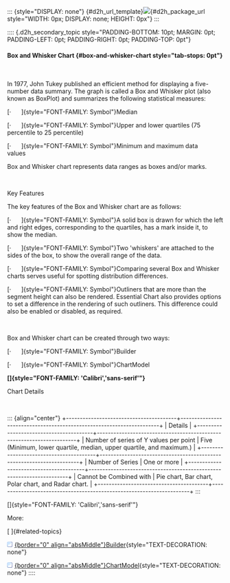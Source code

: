 ::: {style="DISPLAY: none"}
[](ms-xhelp:///?Id=d2h_url_template){#d2h_url_template}![](!package_url!){#d2h_package_url style="WIDTH: 0px; DISPLAY: none; HEIGHT: 0px"}
:::

:::: {.d2h_secondary_topic style="PADDING-BOTTOM: 10pt; MARGIN: 0pt; PADDING-LEFT: 0pt; PADDING-RIGHT: 0pt; PADDING-TOP: 0pt"}
#### Box and Whisker Chart {#box-and-whisker-chart style="tab-stops: 0pt"}

 

In 1977, John Tukey published an efficient method for displaying a five-number data summary. The graph is called a Box and Whisker plot (also known as BoxPlot) and summarizes the following statistical measures:

[·      ]{style="FONT-FAMILY: Symbol"}Median

[·      ]{style="FONT-FAMILY: Symbol"}Upper and lower quartiles (75 percentile to 25 percentile)

[·      ]{style="FONT-FAMILY: Symbol"}Minimum and maximum data values                  

Box and Whisker chart represents data ranges as boxes and/or marks.

 

Key Features

The key features of the Box and Whisker chart are as follows:

[·      ]{style="FONT-FAMILY: Symbol"}A solid box is drawn for which the left and right edges, corresponding to the quartiles, has a mark inside it, to show the median.

[·      ]{style="FONT-FAMILY: Symbol"}Two \'whiskers\' are attached to the sides of the box, to show the overall range of the data.

[·      ]{style="FONT-FAMILY: Symbol"}Comparing several Box and Whisker charts serves useful for spotting distribution differences.

[·      ]{style="FONT-FAMILY: Symbol"}Outliners that are more than the segment height can also be rendered. Essential Chart also provides options to set a difference in the rendering of such outliners. This difference could also be enabled or disabled, as required.

 

Box and Whisker chart can be created through two ways:

[·      ]{style="FONT-FAMILY: Symbol"}Builder

[·      ]{style="FONT-FAMILY: Symbol"}ChartModel

**[]{style="FONT-FAMILY: 'Calibri','sans-serif'"}** 

Chart Details

 

::: {align="center"}
+----------------------------------------+----------------------------------------------------------------------+
| Details                                                                                                       |
+----------------------------------------+----------------------------------------------------------------------+
| Number of series of Y values per point | Five (Minimum, lower quartile, median, upper quartile, and maximum.) |
+----------------------------------------+----------------------------------------------------------------------+
| Number of Series                       | One or more                                                          |
+----------------------------------------+----------------------------------------------------------------------+
| Cannot be Combined with                | Pie chart, Bar chart, Polar chart, and Radar chart.                  |
+----------------------------------------+----------------------------------------------------------------------+
:::

[]{style="FONT-FAMILY: 'Calibri','sans-serif'"} 

More:

[ ]{#related-topics}

[![](button.gif){border="0" align="absMiddle"}Builder](ms-xhelp:///?Id=9ef05f7e-e91d-480b-928d-9d578f094897){style="TEXT-DECORATION: none"}

[![](button.gif){border="0" align="absMiddle"}ChartModel](ms-xhelp:///?Id=51a22790-36ee-43e2-bd51-8c623804c57f){style="TEXT-DECORATION: none"}
::::
